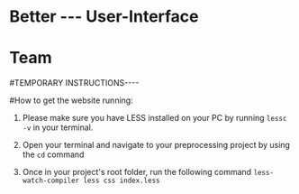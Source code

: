 # Better --- User-Interface


# Team

#TEMPORARY INSTRUCTIONS----

#How to get the website running:
1. Please make sure you have LESS installed on your PC by running 
`lessc -v` in your terminal.

2. Open your terminal and navigate to your preprocessing project by using the `cd` command

3. Once in your project's root folder, run the following command `less-watch-compiler less css index.less`
